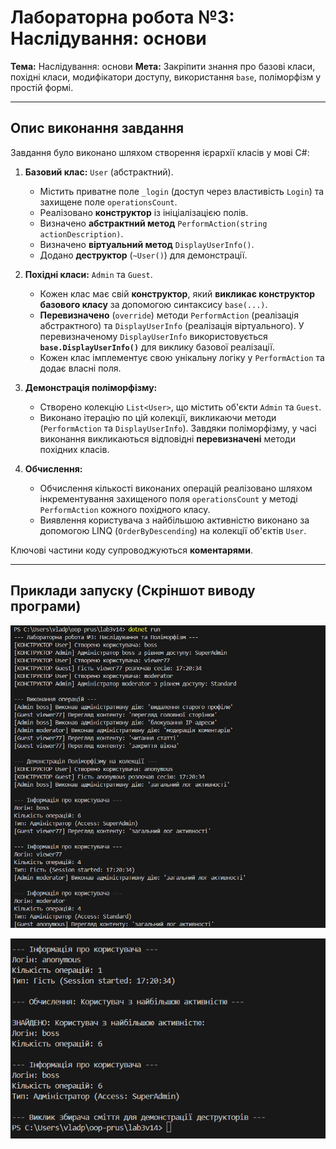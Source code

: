 # Лабораторна робота №3: Наслідування: основи

**Тема:** Наслідування: основи
**Мета:** Закріпити знання про базові класи, похідні класи, модифікатори доступу, використання `base`, поліморфізм у простій формі.

---

## Опис виконання завдання

Завдання було виконано шляхом створення ієрархії класів у мові C#:

1.  **Базовий клас:** `User` (абстрактний).
    * Містить приватне поле `_login` (доступ через властивість `Login`) та захищене поле `operationsCount`.
    * Реалізовано **конструктор** із ініціалізацією полів.
    * Визначено **абстрактний метод** `PerformAction(string actionDescription)`.
    * Визначено **віртуальний метод** `DisplayUserInfo()`.
    * Додано **деструктор** (`~User()`) для демонстрації.

2.  **Похідні класи:** `Admin` та `Guest`.
    * Кожен клас має свій **конструктор**, який **викликає конструктор базового класу** за допомогою синтаксису `base(...)`.
    * **Перевизначено** (`override`) методи `PerformAction` (реалізація абстрактного) та `DisplayUserInfo` (реалізація віртуального). У перевизначеному `DisplayUserInfo` використовується **`base.DisplayUserInfo()`** для виклику базової реалізації.
    * Кожен клас імплементує свою унікальну логіку у `PerformAction` та додає власні поля.

3.  **Демонстрація поліморфізму:**
    * Створено колекцію `List<User>`, що містить об'єкти `Admin` та `Guest`.
    * Виконано ітерацію по цій колекції, викликаючи методи (`PerformAction` та `DisplayUserInfo`). Завдяки поліморфізму, у часі виконання викликаються відповідні **перевизначені** методи похідних класів.

4.  **Обчислення:**
    * Обчислення кількості виконаних операцій реалізовано шляхом інкрементування захищеного поля `operationsCount` у методі `PerformAction` кожного похідного класу.
    * Виявлення користувача з найбільшою активністю виконано за допомогою LINQ (`OrderByDescending`) на колекції об'єктів `User`.

Ключові частини коду супроводжуються **коментарями**.

---

## Приклади запуску (Скріншот виводу програми)
![alt text](image-1.png)

![alt text](image-2.png)